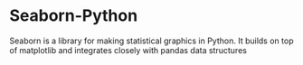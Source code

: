 # Seaborn-Python
Seaborn is a library for making statistical graphics in Python. It builds on top of matplotlib and integrates closely with pandas data structures
